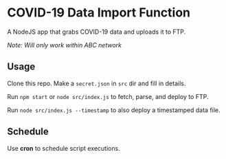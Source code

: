 COVID-19 Data Import Function
=============================

A NodeJS app that grabs COVID-19 data and uploads it to FTP.

_Note: Will only work within ABC network_

Usage
-----

Clone this repo. Make a `secret.json` in `src` dir and fill in details.

Run `npm start` or `node src/index.js` to fetch, parse, and deploy to FTP.

Run `node src/index.js --timestamp` to also deploy a timestamped data file. 

Schedule
--------

Use **cron** to schedule script executions.
